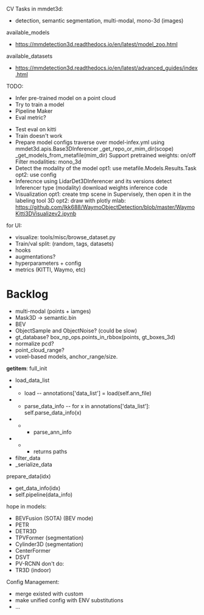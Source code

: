 CV Tasks in mmdet3d:
- detection, semantic segmentation, multi-modal, mono-3d (images)

available_models
- https://mmdetection3d.readthedocs.io/en/latest/model_zoo.html

available_datasets
- https://mmdetection3d.readthedocs.io/en/latest/advanced_guides/index.html


TODO:
+ Infer pre-trained model on a point cloud
+ Try to train a model
+ Pipeline Maker
+ Eval metric?
- Test eval on kitti
- Train doesn't work
- Prepare model configs
    traverse over model-infex.yml
        using mmdet3d.apis.Base3DInferencer
        _get_repo_or_mim_dir(scope)
        _get_models_from_metafile(mim_dir)
    Support pretrained weights: on/off
    Filter modalities: mono_3d
- Detect the modality of the model
    opt1: use metafile.Models.Results.Task
    opt2: use config
- Inferecnce using LidarDet3DInferencer and its versions
    detect Inferencer type (modality)
    download weights
    inference code
- Visualization
    opt1: create tmp scene in Supervisely, then open it in the labeling tool 3D
    opt2: draw with plotly
    mlab: https://github.com/lkk688/WaymoObjectDetection/blob/master/WaymoKitti3DVisualizev2.ipynb



for UI:
- visualize: tools/misc/browse_dataset.py
- Train/val split: (random, tags, datasets)
- hooks
- augmentations?
- hyperparameters + config
- metrics (KITTI, Waymo, etc)


# Backlog
- multi-modal (points + iamges)
- Mask3D -> semantic.bin
- BEV
- ObjectSample and ObjectNoise? (could be slow)
- gt_database? box_np_ops.points_in_rbbox(points, gt_boxes_3d)
- normalize pcd?
- point_cloud_range?
- voxel-based models, anchor_range/size.



__getitem__:
full_init
- load_data_list
- - load -- annotations['data_list'] = load(self.ann_file)
- - parse_data_info -- for x in annotations['data_list']: self.parse_data_info(x)
- - - parse_ann_info
- - - returns paths
- filter_data
- _serialize_data

prepare_data(idx)
- get_data_info(idx)
- self.pipeline(data_info)



hope in models:
- BEVFusion (SOTA) (BEV mode)
- PETR
- DETR3D
- TPVFormer (segmentation)
- Cylinder3D (segmentation)
- CenterFormer
- DSVT
- PV-RCNN
don't do:
- TR3D (indoor)


Config Management:
- merge existed with custom
- make unified config with ENV substitutions
- ...